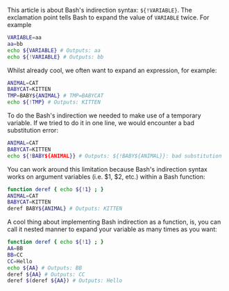 This article is about Bash's indirection syntax: `${!VARIABLE}`. The exclamation point tells Bash to expand the value of `VARIABLE` twice. For example

```bash
VARIABLE=aa
aa=bb
echo ${VARIABLE} # Outputs: aa
echo ${!VARIABLE} # Outputs: bb
```

Whilst already cool, we often want to expand an expression, for example:

```bash
ANIMAL=CAT
BABYCAT=KITTEN
TMP=BABY${ANIMAL} # TMP=BABYCAT
echo ${!TMP} # Outputs: KITTEN
```

To do the Bash's indirection we needed to make use of a temporary variable. If we tried to do it in one line, we would encounter a bad substitution error:

```bash
ANIMAL=CAT
BABYCAT=KITTEN
echo ${!BABY${ANIMAL}} # Outputs: ${!BABY${ANIMAL}}: bad substitution
```

You can work around this limitation because Bash's indirection syntax works on argument variables (i.e. $1, $2, etc.) within a Bash function:

```bash
function deref { echo ${!1} ; }
ANIMAL=CAT
BABYCAT=KITTEN
deref BABY${ANIMAL} # Outputs: KITTEN
```

A cool thing about implementing Bash indirection as a function, is, you can call it nested manner to expand your variable as many times as you want:

```bash
function deref { echo ${!1} ; }
AA=BB
BB=CC
CC=Hello
echo ${AA} # Outputs: BB
deref ${AA} # Outputs: CC
deref $(deref ${AA}) # Outputs: Hello
```

